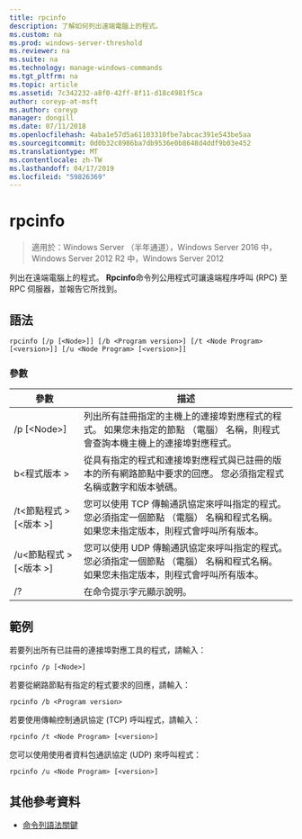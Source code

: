 ```yaml
---
title: rpcinfo
description: 了解如何列出遠端電腦上的程式。
ms.custom: na
ms.prod: windows-server-threshold
ms.reviewer: na
ms.suite: na
ms.technology: manage-windows-commands
ms.tgt_pltfrm: na
ms.topic: article
ms.assetid: 7c342232-a8f0-42ff-8f11-d18c4981f5ca
author: coreyp-at-msft
ms.author: coreyp
manager: dongill
ms.date: 07/11/2018
ms.openlocfilehash: 4aba1e57d5a61103310fbe7abcac391e543be5aa
ms.sourcegitcommit: 0d0b32c8986ba7db9536e0b8648d4ddf9b03e452
ms.translationtype: MT
ms.contentlocale: zh-TW
ms.lasthandoff: 04/17/2019
ms.locfileid: "59826369"
---
```

# <a name="rpcinfo"></a>rpcinfo

>適用於：Windows Server （半年通道），Windows Server 2016 中，Windows Server 2012 R2 中，Windows Server 2012

列出在遠端電腦上的程式。 **Rpcinfo**命令列公用程式可讓遠端程序呼叫 (RPC) 至 RPC 伺服器，並報告它所找到。 

## <a name="syntax"></a>語法
```
rpcinfo [/p [<Node>]] [/b <Program version>] [/t <Node Program> [<version>]] [/u <Node Program> [<version>]]
```

### <a name="parameters"></a>參數
|參數|描述|
|-------|--------|
|/p [\<Node>]|列出所有註冊指定的主機上的連接埠對應程式的程式。 如果您未指定的節點 （電腦） 名稱，則程式會查詢本機主機上的連接埠對應程式。|
|b\<程式版本 >|從具有指定的程式和連接埠對應程式與已註冊的版本的所有網路節點中要求的回應。 您必須指定程式名稱或數字和版本號碼。|
|/t\<節點程式 > [\<版本 >]|您可以使用 TCP 傳輸通訊協定來呼叫指定的程式。 您必須指定一個節點 （電腦） 名稱和程式名稱。 如果您未指定版本，則程式會呼叫所有版本。|
|/u\<節點程式 > [\<版本 >]|您可以使用 UDP 傳輸通訊協定來呼叫指定的程式。 您必須指定一個節點 （電腦） 名稱和程式名稱。 如果您未指定版本，則程式會呼叫所有版本。|
|/?|在命令提示字元顯示說明。|

## <a name="BKMK_Examples"></a>範例
若要列出所有已註冊的連接埠對應工具的程式，請輸入：
```
rpcinfo /p [<Node>]
```
若要從網路節點有指定的程式要求的回應，請輸入：
```
rpcinfo /b <Program version>
```
若要使用傳輸控制通訊協定 (TCP) 呼叫程式，請輸入：
```
rpcinfo /t <Node Program> [<version>]
```
您可以使用使用者資料包通訊協定 (UDP) 來呼叫程式：
```
rpcinfo /u <Node Program> [<version>]
```

## <a name="additional-references"></a>其他參考資料
-   [命令列語法關鍵](command-line-syntax-key.md)
